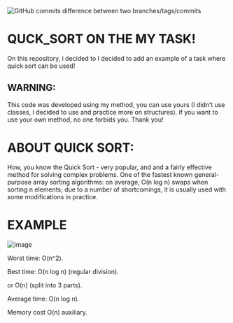 ![GitHub commits difference between two branches/tags/commits](https://img.shields.io/github/commits-difference/:user/:repo)


# QUCK_SORT ON THE MY TASK!
On this repository, i decided to I decided to add an example of a task where quick sort can be used!
## WARNING:
This code was developed using my method, you can use yours (I didn’t use classes, I decided to use and practice more on structures). if you want to use your own method, no one forbids you. Thank you!

# ABOUT QUICK SORT:
How, you know the Quick Sort - very popular, and and a fairly effective method for solving complex problems. One of the fastest known general-purpose array sorting algorithms: on average, O(n log ⁡n) swaps when sorting n elements; due to a number of shortcomings, it is usually used with some modifications in practice.
# EXAMPLE

![image](https://miro.medium.com/v2/resize:fit:600/0*PCmwitk8VtXnJBoq.)

Worst time: O(n^2).

Best time: O(n log n) (regular division).

or O(n) (split into 3 parts).

Average time: O(n log n).

Memory cost O(n) auxiliary.
